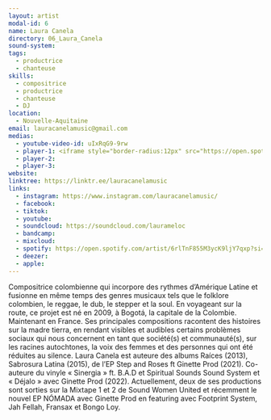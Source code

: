 ```yaml
---
layout: artist
modal-id: 6
name: Laura Canela
directory: 06_Laura_Canela
sound-system: 
tags: 
  - productrice
  - chanteuse
skills: 
  - compositrice
  - productrice
  - chanteuse
  - DJ
location:
  - Nouvelle-Aquitaine
email: lauracanelamusic@gmail.com
medias:
  - youtube-video-id: uIxRqG9-9rw
  - player-1: <iframe style="border-radius:12px" src="https://open.spotify.com/embed/artist/6rlTnF855M3ycK9ljY7qxp?utm_source=generator" width="100%" height="352" frameBorder="0" allowfullscreen="" allow="autoplay; clipboard-write; encrypted-media; fullscreen; picture-in-picture" loading="lazy"></iframe>
  - player-2: 
  - player-3: 
website: 
linktree: https://linktr.ee/lauracanelamusic
links:
  - instagram: https://www.instagram.com/lauracanelamusic/
  - facebook: 
  - tiktok: 
  - youtube: 
  - soundcloud: https://soundcloud.com/laurameloc
  - bandcamp: 
  - mixcloud: 
  - spotify: https://open.spotify.com/artist/6rlTnF855M3ycK9ljY7qxp?si=j82lWfVrQSC9XS-8ohoB_A&nd=1&dlsi=559c62c2891d4b01
  - deezer: 
  - apple: 
---
```


Compositrice colombienne qui incorpore des rythmes d’Amérique Latine et fusionne en même temps des genres musicaux tels que le folklore colombien, le reggae, le dub, le stepper et la soul. En voyageant sur la route, ce projet est né en 2009, à Bogotá, la capitale de la Colombie. Maintenant en France. Ses principales compositions racontent des histoires sur la madre tierra, en rendant visibles et audibles certains problèmes sociaux qui nous concernent en tant que société(s) et communauté(s), sur les racines autochtones, la voix des femmes et des personnes qui ont été réduites au silence. Laura Canela est auteure des albums Raíces (2013), Sabrosura Latina (2015), de l’EP Step and Roses ft Ginette Prod (2021). Co-auteure du vinyle « Sinergia » ft. B.A.D et Spiritual Sounds Sound System et « Déjalo » avec Ginette Prod (2022). Actuellement, deux de ses productions sont sorties sur la Mixtape 1 et 2 de Sound Women United et récemment le nouvel EP NÓMADA avec Ginette Prod en featuring avec Footprint System, Jah Fellah, Fransax et Bongo Loy.
